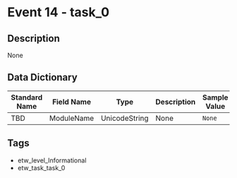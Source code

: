 # Event 14 - task_0

## Description
None

## Data Dictionary
|Standard Name|Field Name|Type|Description|Sample Value|
|---|---|---|---|---|
|TBD|ModuleName|UnicodeString|None|`None`|

## Tags
* etw_level_Informational
* etw_task_task_0